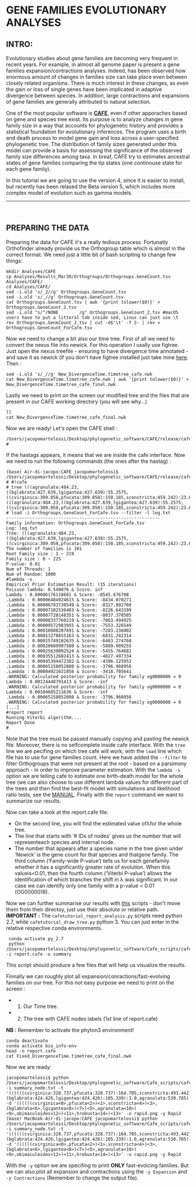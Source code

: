 # GENE FAMILIES EVOLUTIONARY ANALYSES

## INTRO: 

Evolutionary studies about gene families are becoming very frequent in recent years. For example, in almost all genome paper is present a gene families expansion/contractions analyses. Indeed, has been observed how enormous amount of changes in families size can take place even between closely related organisms. There is much interest in these changes, as even the gain or loss of single genes have been implicated in adaptive divergence between species. In addition, large contractions and expansions of gene families are generally attributed to natural selection.

One of the most popular software is **[CAFE](https://academic.oup.com/bioinformatics/article/22/10/1269/237347)**, even if other apporaches based on gene and species tree exist. Its purpose is to analyze changes in gene family size in a way that accounts for phylogenetic history and provides a statistical foundation for evolutionary inferences. The program uses a birth and death process to model gene gain and loss across a user-specified phylogenetic tree. The distribution of family sizes generated under this model can provide a basis for assessing the significance of the observed family size differences among taxa. In breaf, CAFE try to estimates ancestral states of gene families comparing the tip states (one continouse state for each gene family).

In this tutorial we are going to use the version 4, since it is easier to install, but recently has been relased the Beta version 5, which includes more complex model of evolution such as gamma models.

---

<br/>

## PREPARING THE DATA

Preparing the data for CAFE it's a really tedious process. Fortunatly Orthofinder already provide us the Orthogroup table which is almost in the correct format. We need just a little bit of bash scripting to change few things:

```
mkdir Analyses/CAFE
cp Analyses/Results_Mar30/Orthogroups/Orthogroups.GeneCount.tsv Analyses/CAFE/
cd Analyses/CAFE/
sed -i.old 's/_2//g' Orthogroups.GeneCount.tsv
sed -i.old 's/_//g' Orthogroups.GeneCount.tsv
cat Orthogroups.GeneCount.tsv | awk '{print tolower($0)}' > Orthogroups.GeneCount_2.tsv 
sed -i.old "s/^/NONE        /g" Orthogroups.GeneCount_2.tsv #macOS users have to put a litteral tab inside sed, Linux can just use \t
rev Orthogroups.GeneCount_2.tsv | cut -d$'\t' -f 2- | rev > Orthogroups.GeneCount_ForCafe.tsv
```

Now we need to change a bit also our time tree. First of all we need to convert the nexus file into newick. For this operation I usally use figtree. Just open the nexus treefile - ensuring to have divergence time annotated - and save it as newick (if you don't have figtree installed just take mine [here](https://github.com/jacopoM28/phy/blob/master/2021/Data/Fixed_DivergenceTime.timetree.nwk). Then :

```
sed -i.old 's/_//g' New_DivergenceTime.timetree_cafe.nwk
cat New_DivergenceTime.timetree_cafe.nwk | awk '{print tolower($0)}' > New_DivergenceTime.timetree_cafe_final.nwk
```

Lastly we need to print on the screen our modified tree and the files that are present in our CAFE working directory (you will see why...)

```
ll
cat New_DivergenceTime.timetree_cafe_final.nwk
```

Now we are ready! Let's open the CAFE shell :

```
/Users/jacopomartelossi/Desktop/phylogenetic_software/CAFE/release/cafe
#
```

If the hastags appears, it means that we are inside the cafe interface. Now we need to run the following commands (the ones after the hastag) :

```
(base) Air-di-jacopo:CAFE jacopomartelossi$ /Users/jacopomartelossi/Desktop/phylogenetic_software/CAFE/release/cafe 
# #!cafe
# tree (((agranulata:484.23,((bglabrata:427.639,lgigantea:427.639):55.2575,((cvirginica:309.058,pfucata:309.058):150.185,sconstricta:459.242):23.6545):1.33305):61.2192,obimaculoides:545.449):428.147,hrobusta:973.596)
(((agranulata:484.23,((bglabrata:427.639,lgigantea:427.639):55.2575,((cvirginica:309.058,pfucata:309.058):150.185,sconstricta:459.242):23.6545):1.33305):61.2192,obimaculoides:545.449):428.147,hrobusta:973.596)
# load -i Orthogroups.GeneCount_ForCafe.tsv --filter -l log.txt
-----------------------------------------------------------
Family information: Orthogroups.GeneCount_ForCafe.tsv
Log: log.txt
Tree: (((agranulata:484.23,((bglabrata:427.639,lgigantea:427.639):55.2575,((cvirginica:309.058,pfucata:309.058):150.185,sconstricta:459.242):23.6545):1.33305):61.2192,obimaculoides:545.449):428.147,hrobusta:973.596)
The number of families is 101
Root Family size : 1 ~ 219
Family size : 0 ~ 225
P-value: 0.01
Num of Threads: 1
Num of Random: 1000
#lambda -s
Empirical Prior Estimation Result: (15 iterations)
Poisson lambda: 0.540076 & Score: inf
Lambda : 0.00006176118681 & Score: -8545.676708
.Lambda : 0.00006484924615 & Score: -8434.070271
.Lambda : 0.00006793730549 & Score: -8327.892760
.Lambda : 0.00007102536483 & Score: -8226.643199
.Lambda : 0.00007720148351 & Score: -8037.378505
.Lambda : 0.00008337760219 & Score: -7863.494925
.Lambda : 0.00009572983955 & Score: -7553.326549
.Lambda : 0.00010808207691 & Score: -7283.236002
.Lambda : 0.00013278655163 & Score: -6831.242314
.Lambda : 0.00015749102635 & Score: -6463.274760
.Lambda : 0.00020689997580 & Score: -5889.909255
.Lambda : 0.00025630892524 & Score: -5455.764681
.Lambda : 0.00035512682413 & Score: -4827.497334
.Lambda : 0.00045394472302 & Score: -4386.125952
.Lambda : 0.00065158052080 & Score: -3796.960956
.Lambda : 0.00084921631858 & Score: -3418.705641
.WARNING: Calculated posterior probability for family og0000000 = 0
Lambda : 0.00124448791413 & Score: -inf
.WARNING: Calculated posterior probability for family og0000000 = 0
Lambda : 0.00104685211636 & Score: -inf
.Lambda : 0.00065158052080 & Score: -3796.960956
.WARNING: Calculated posterior probability for family og0000000 = 0
[...]
#report report
Running Viterbi algorithm....
Report Done
# 
```

Note that the tree must be passed manually copying and pasting the newick file. Moreover, there is no selfcomplete inside cafe interface.
With the ```tree``` line we are pecifing on which tree cafe will work; with the ```load``` line which file has to use for gene families count. Here we have added the ```--filter``` to filter Orthogroups that were not present at the root - based on a parsimony approach - in order to improve parameter estimation. With the 
```lambda -s``` option we are telling cafe to estimate one birth-death model for the whole tree (we can also choose to use different lambda values for different part of the trees and then find the best-fit model with simulations and likelihood ratio tests, see the [MANUAL](https://iu.app.box.com/v/cafetutorial-pdf).
Finally with the ```report``` command we want to summarize our results.

Now can take a look at the report.cafe file:

  * On the second line, you will find the estimated value ofλfor the whole tree.
  * The line that starts with ‘# IDs of nodes’ gives us the number that will representeach species and internal node.
  * The number that appears after a species name in the tree given under ‘Newick’ is the gene count for that species and thatgene  family.   The  third  column  (‘Family-wide P-value’)  tells  us  for  each  genefamily whether it has a significantly greater rate of evolution.  When this valueis<0.01, then the fourth column (‘Viterbi P-value’) allows the identification of which branches the shift in λ was significant. In our case we can identify only one family with a p-value < 0.01 (OG0000018).
 
Now we can further summarise our results with [this](https://github.com/jacopoM28/phy/blob/master/2021/scripts/Cafe_scripts.zip) scripts - don't move them from their directoy, just use their absolute or relative path. **IMPORTANT :** The ```cafetutorial_report_analysis.py``` scripts need python 2.7, while ```cafetutorial_draw_tree.py``` python 3. You can just enter in the relative respective conda environments.

```
 conda activate py_2.7
 python /Users/jacopomartelossi/Desktop/phylogenetic_software/Cafe_scripts/cafetutorial_report_analysis.py -i report.cafe -o summary
```

This script should produce a few files that will help us visualize the results.

Finnally we can roughly plot all expansion/conractions/fast-evolving families on our tree. For this not easy purpose we need to print on the screen :

  * 1. Our Time tree.
  * 2. The tree with CAFE nodes labels (1st line of report.cafe)

**NB :** Remember to activate the phyton3 environment!

```
conda deactivate
conda activate bio_info-env
head -n report.cafe
cat Fixed_DivergenceTime.timetree_cafe_final.nwk 
```

Now we are ready:

```
jacopomartelossi$ python /Users/jacopomartelossi/Desktop/phylogenetic_software/Cafe_scripts/cafetutorial_draw_tree.py -i summary_node.txt -t '((((((cvirginica:328.737,pfucata:328.737):164.705,sconstricta:493.442):36.3234,(bglabrata:424.426,lgigantea:424.426):105.339):1.0,agranulata:530.765):14.684,obimaculoides:545.449):461.882,hrobusta:1007.33);' -d '((((((cvirginica<0>,pfucata<2>)<1>,sconstricta<4>)<3>,(bglabrata<6>,lgigantea<8>)<7>)<5>,agranulata<10>)<9>,obimaculoides<12>)<11>,hrobusta<14>)<13>' -o rapid.png -y Rapid
(base) MacBook-Air-di-jacopo:CAFE jacopomartelossi$ python /Users/jacopomartelossi/Desktop/phylogenetic_software/Cafe_scripts/cafetutorial_draw_tree.py -i summary_node.txt -t '((((((cvirginica:328.737,pfucata:328.737):164.705,sconstricta:493.442):36.3234,(bglabrata:424.426,lgigantea:424.426):105.339):1.0,agranulata:530.765):14.684,obimaculoides:545.449):461.882,hrobusta:1007.33);' -d '((((((cvirginica<0>,pfucata<2>)<1>,sconstricta<4>)<3>,(bglabrata<6>,lgigantea<8>)<7>)<5>,agranulata<10>)<9>,obimaculoides<12>)<11>,hrobusta<14>)<13>' -o rapid.png -y Rapid
```

With the ```-y``` option we are specifing to print **ONLY** fast-evolcing families. But we can also plot all expansion and contractions using the ```-y Expansion``` and ```-y Contractions``` (Remember to change the output file).




